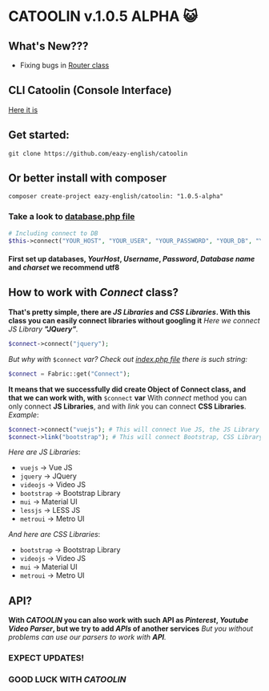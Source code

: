 # CATOOLIN v.1.0.5 ALPHA :smiley_cat: 
## What's New???
* Fixing bugs in [Router class](https://github.com/eazy-english/catoolin/blob/master/lib/router.php)
## CLI Catoolin (Console Interface)
[Here it is](https://github.com/eazy-english/catoo)
## Get started:
`git clone https://github.com/eazy-english/catoolin`
## Or better install with composer
`composer create-project eazy-english/catoolin: "1.0.5-alpha"`
### Take a look to [database.php file](https://github.com/eazy-english/catoolin/blob/master/lib/database.php)
```PHP
# Including connect to DB
$this->connect("YOUR_HOST", "YOUR_USER", "YOUR_PASSWORD", "YOUR_DB", "YOUR_DB_CHARSET");
```
#### First set up databases, *YourHost*, *Username*, *Password*, *Database name* and *charset* we recommend utf8

## How to work with *Connect* class?
**That's pretty simple, there are *JS Libraries* and *CSS Libraries*. With this class you can easily connect libraries without googling it**
*Here we connect JS Library **"JQuery"**.*
```PHP
$connect->connect("jquery");
```
*But why with* `$connect` *var? Check out [index.php file](https://github.com/eazy-english/catoolin/blob/master/index.php) there is such string:*
```PHP
$connect = Fabric::get("Connect");
```
**It means that we successfully did create Object of Connect class, and that we can work with, with** `$connect` **var**
With *connect* method you can only connect **JS Libraries**, and with *link* you can connect **CSS Libraries**. 
*Example*:
```PHP
$connect->connect("vuejs"); # This will connect Vue JS, the JS Library
$connect->link("bootstrap"); # This will connect Bootstrap, CSS Library
```
*Here are JS Libraries*:
* `vuejs` -> Vue JS
* `jquery` -> JQuery
* `videojs` -> Video JS
* `bootstrap` -> Bootstrap Library
* `mui` -> Material UI
* `lessjs` -> LESS JS
* `metroui` -> Metro UI

*And here are CSS Libraries*:
* `bootstrap` -> Bootstrap Library
* `videojs` -> Video JS
* `mui` -> Material UI
* `metroui` -> Metro UI

## API?
**With *CATOOLIN* you can also work with such API as *Pinterest*, *Youtube Video Parser*, but we try to add *APIs* of another services**
*But you without problems can use our parsers to work with **API**.*

### EXPECT UPDATES! 
### GOOD LUCK WITH *CATOOLIN*
